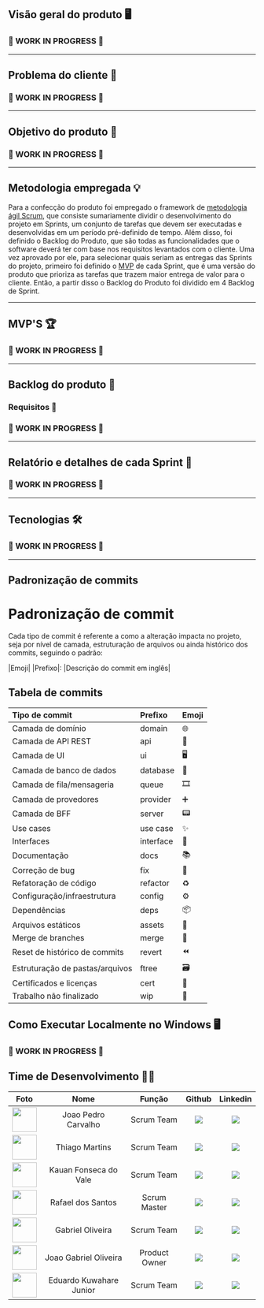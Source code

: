## Visão geral do produto 🖥️

### 🚧 WORK IN PROGRESS 🚧
---

## Problema do cliente 👔

### 🚧 WORK IN PROGRESS 🚧


---

## Objetivo do produto 🎯

### 🚧 WORK IN PROGRESS 🚧

---

## Metodologia empregada 💡

Para a confecção do produto foi empregado o framework de [metodologia ágil Scrum](https://aws.amazon.com/pt/what-is/scrum/#:~:text=O%20Scrum%20%C3%A9%20um%20framework,uma%20entrega%20eficiente%20de%20projetos.), que consiste sumariamente dividir o desenvolvimento do projeto em Sprints, um conjunto de tarefas que devem ser executadas e desenvolvidas em um período pré-definido de tempo. Além disso, foi definido o Backlog do Produto, que são todas as funcionalidades que o software deverá ter com base nos requisitos levantados com o cliente. Uma vez aprovado por ele, para selecionar quais seriam as entregas das Sprints do projeto, primeiro foi definido o [MVP](https://rockcontent.com/br/blog/o-que-e-mvp/) de cada Sprint, que é uma versão do produto que prioriza as tarefas que trazem maior entrega de valor para o cliente. Então, a partir disso o Backlog do Produto foi dividido em 4 Backlog de Sprint.

---

## MVP'S 🏆

### 🚧 WORK IN PROGRESS 🚧


---

## Backlog do produto 📖

### Requisitos 📒

### 🚧 WORK IN PROGRESS 🚧

---

## Relatório e detalhes de cada Sprint 📅

### 🚧 WORK IN PROGRESS 🚧


---

## Tecnologias 🛠️

### 🚧 WORK IN PROGRESS 🚧


---

## Padronização de commits

# Padronização de commit

Cada tipo de commit é referente a como a alteração impacta no projeto, seja por nível de camada, estruturação de arquivos ou ainda histórico dos commits, seguindo o padrão:

|Emoji| |Prefixo|: |Descrição do commit em inglês|

## Tabela de commits

| Tipo de commit                 | Prefixo      | Emoji |
|:-------------------------------|:-------------|:------|
| Camada de domínio              | domain       |  🌐  |
| Camada de API REST             | api          |  🛜  |
| Camada de UI                   | ui           |  🖥️  |
| Camada de banco de dados       | database     |  💾  |
| Camada de fila/mensageria      | queue        |  🎞️  |
| Camada de provedores           | provider     |  ➕  |
| Camada de BFF                  | server       |  📟  |
| Use cases                      | use case     |  ✨  |
| Interfaces                     | interface    |  📑  |
| Documentação                   | docs         |  📚  |
| Correção de bug                | fix          |  🐛  |
| Refatoração de código          | refactor     |  ♻️  |
| Configuração/infraestrutura    | config       |  ⚙️  |
| Dependências                   | deps         |  📦  |
| Arquivos estáticos             | assets       |  🎴  |
| Merge de branches              | merge        |  🔀  |
| Reset de histórico de commits  | revert       |  ⏪  |
| Estruturação de pastas/arquivos| ftree        |  🗃️  |
| Certificados e licenças        | cert         |  📜  |
| Trabalho não finalizado        | wip          |  🚧  |

## Como Executar Localmente no Windows 🖥️

### 🚧 WORK IN PROGRESS 🚧


## Time de Desenvolvimento 👷🏻

| Foto | Nome | Função | Github | Linkedin |
| :--: | :--: | :--: | :--: | :--: |
| <img src="https://github.com/JohnPetros.png?size=50" width=50px> | Joao Pedro Carvalho | Scrum Team | <a href="https://github.com/JohnPetros"><img src="https://img.shields.io/badge/GitHub-100000?style=for-the-badge&logo=github&logoColor=white"></a> | <a href="https://www.linkedin.com/in/jo%C3%A3o-pedro-carvalho-dos-santos-42a0ab222/"><img src="https://img.shields.io/badge/LinkedIn-0077B5?style=for-the-badge&logo=linkedin&logoColor=white"></a> |
| <img src="https://github.com/0thigs.png?size=50" width=50px> | Thiago Martins | Scrum Team | <a href="https://github.com/0thigs"><img src="https://img.shields.io/badge/GitHub-100000?style=for-the-badge&logo=github&logoColor=white"></a> | <a href="https://www.linkedin.com/in/desenvolvedor-frontend/"><img src="https://img.shields.io/badge/LinkedIn-0077B5?style=for-the-badge&logo=linkedin&logoColor=white"></a> |
| <img src="https://github.com/kaufon.png?size=50" width=50px> | Kauan Fonseca do Vale | Scrum Team | <a href="https://github.com/kaufon"><img src="https://img.shields.io/badge/GitHub-100000?style=for-the-badge&logo=github&logoColor=white"></a> | <a href="https://www.linkedin.com/in/kauan-fonseca-b62188300/"><img src="https://img.shields.io/badge/LinkedIn-0077B5?style=for-the-badge&logo=linkedin&logoColor=white"></a> |
| <img src="https://github.com/FaelSantoss.png?size=50" width=50px> | Rafael dos Santos | Scrum Master | <a href="https://github.com/FaelSantoss"><img src="https://img.shields.io/badge/GitHub-100000?style=for-the-badge&logo=github&logoColor=white"></a> | <a href="https://www.linkedin.com/in/rafael-santos-6243b1255/"><img src="https://img.shields.io/badge/LinkedIn-0077B5?style=for-the-badge&logo=linkedin&logoColor=white"></a> |
| <img src="https://github.com/Tico1606.png?size=50" width=50px> | Gabriel Oliveira | Scrum Team | <a href="https://github.com/Tico1606"><img src="https://img.shields.io/badge/GitHub-100000?style=for-the-badge&logo=github&logoColor=white"></a> | <a href="https://www.linkedin.com/in/gabriel-oliveira-884ba5282/"><img src="https://img.shields.io/badge/LinkedIn-0077B5?style=for-the-badge&logo=linkedin&logoColor=white"></a> |
| <img src="https://github.com/JoaoGabrielGarcia.png?size=50" width=50px> | Joao Gabriel Oliveira | Product Owner | <a href="https://github.com/JoaoGabrielGarcia"><img src="https://img.shields.io/badge/GitHub-100000?style=for-the-badge&logo=github&logoColor=white"></a> | <a href="https://www.linkedin.com/in/jo%C3%A3o-gabriel-oliveira-garcia-b2563a22a/"><img src="https://img.shields.io/badge/LinkedIn-0077B5?style=for-the-badge&logo=linkedin&logoColor=white"></a> |
| <img src="https://github.com/EduardoKuwahara.png?size=50" width=50px> | Eduardo Kuwahare Junior | Scrum Team | <a href="https://github.com/EduardoKuwahara"><img src="https://img.shields.io/badge/GitHub-100000?style=for-the-badge&logo=github&logoColor=white"></a> |  <a href="https://www.linkedin.com/in/eduardo-kuwahara-junior-3b2267303/"><img src="https://img.shields.io/badge/LinkedIn-0077B5?style=for-the-badge&logo=linkedin&logoColor=white"></a> 
